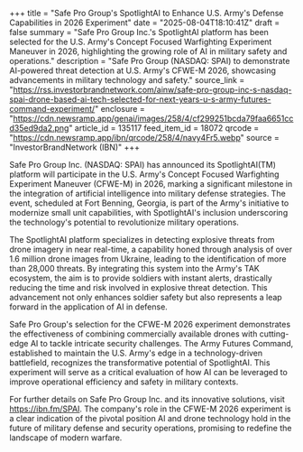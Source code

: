 +++
title = "Safe Pro Group's SpotlightAI to Enhance U.S. Army's Defense Capabilities in 2026 Experiment"
date = "2025-08-04T18:10:41Z"
draft = false
summary = "Safe Pro Group Inc.'s SpotlightAI platform has been selected for the U.S. Army's Concept Focused Warfighting Experiment Maneuver in 2026, highlighting the growing role of AI in military safety and operations."
description = "Safe Pro Group (NASDAQ: SPAI) to demonstrate AI-powered threat detection at U.S. Army's CFWE-M 2026, showcasing advancements in military technology and safety."
source_link = "https://rss.investorbrandnetwork.com/ainw/safe-pro-group-inc-s-nasdaq-spai-drone-based-ai-tech-selected-for-next-years-u-s-army-futures-command-experiment/"
enclosure = "https://cdn.newsramp.app/genai/images/258/4/cf299251bcda79faa6651ccd35ed9da2.png"
article_id = 135117
feed_item_id = 18072
qrcode = "https://cdn.newsramp.app/ibn/qrcode/258/4/navy4Fr5.webp"
source = "InvestorBrandNetwork (IBN)"
+++

<p>Safe Pro Group Inc. (NASDAQ: SPAI) has announced its SpotlightAI(TM) platform will participate in the U.S. Army's Concept Focused Warfighting Experiment Maneuver (CFWE-M) in 2026, marking a significant milestone in the integration of artificial intelligence into military defense strategies. The event, scheduled at Fort Benning, Georgia, is part of the Army's initiative to modernize small unit capabilities, with SpotlightAI's inclusion underscoring the technology's potential to revolutionize military operations.</p><p>The SpotlightAI platform specializes in detecting explosive threats from drone imagery in near real-time, a capability honed through analysis of over 1.6 million drone images from Ukraine, leading to the identification of more than 28,000 threats. By integrating this system into the Army's TAK ecosystem, the aim is to provide soldiers with instant alerts, drastically reducing the time and risk involved in explosive threat detection. This advancement not only enhances soldier safety but also represents a leap forward in the application of AI in defense.</p><p>Safe Pro Group's selection for the CFWE-M 2026 experiment demonstrates the effectiveness of combining commercially available drones with cutting-edge AI to tackle intricate security challenges. The Army Futures Command, established to maintain the U.S. Army's edge in a technology-driven battlefield, recognizes the transformative potential of SpotlightAI. This experiment will serve as a critical evaluation of how AI can be leveraged to improve operational efficiency and safety in military contexts.</p><p>For further details on Safe Pro Group Inc. and its innovative solutions, visit <a href='https://ibn.fm/SPAI' rel='nofollow' target='_blank'>https://ibn.fm/SPAI</a>. The company's role in the CFWE-M 2026 experiment is a clear indication of the pivotal position AI and drone technology hold in the future of military defense and security operations, promising to redefine the landscape of modern warfare.</p>